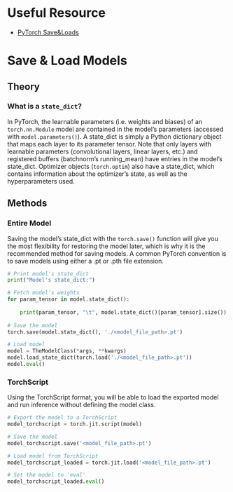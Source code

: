 # Useful Resource
- [PyTorch Save&Loads](https://pytorch.org/tutorials/beginner/saving_loading_models.html)

# Save & Load Models
## Theory
### What is a `state_dict`?
In PyTorch, the learnable parameters (i.e. weights and biases) of an `torch.nn.Module` model are 
contained in the model’s parameters (accessed with `model.parameters()`). 
A state_dict is simply a Python dictionary object that maps each layer to its parameter tensor. 
Note that only layers with learnable parameters (convolutional layers, linear layers, etc.) 
and registered buffers (batchnorm’s running_mean) have entries in the model’s state_dict. 
Optimizer objects (`torch.optim`) also have a state_dict, which contains information about the optimizer’s state, 
as well as the hyperparameters used.

## Methods
### Entire Model
Saving the model’s state_dict with the `torch.save()` function will give you the most flexibility for restoring 
the model later, which is why it is the recommended method for saving models.
A common PyTorch convention is to save models using either a .pt or .pth file extension.
``` python
# Print model's state_dict
print("Model's state_dict:")

# Fetch model's weights
for param_tensor in model.state_dict():
    
    print(param_tensor, "\t", model.state_dict()[param_tensor].size())
    
# Save the model
torch.save(model.state_dict(), './<model_file_path>.pt')

# Load model
model = TheModelClass(*args, **kwargs)
model.load_state_dict(torch.load('./<model_file_path>.pt'))
model.eval()
```

### TorchScript
Using the TorchScript format, you will be able to load the exported model and run inference without defining the model class.
``` python
# Export the model to a TorchScript
model_torchscript = torch.jit.script(model)

# Save the model
model_torchscript.save('<model_file_path>.pt')

# Load model from TorchScript
model_torchscript_loaded = torch.jit.load('<model_file_path>.pt')

# Set the model to 'eval'
model_torchscript_loaded.eval()
```
